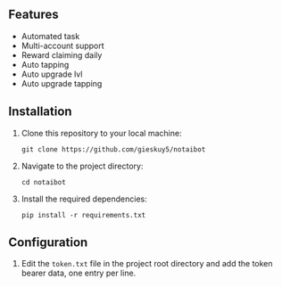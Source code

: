 ## Features

- Automated task 
- Multi-account support
- Reward claiming daily
- Auto tapping
- Auto upgrade lvl
- Auto upgrade tapping

## Installation

1. Clone this repository to your local machine:

   ```
   git clone https://github.com/gieskuy5/notaibot
   ```

2. Navigate to the project directory:

   ```
   cd notaibot
   ```

3. Install the required dependencies:
   ```
   pip install -r requirements.txt
   ```

## Configuration

1. Edit the `token.txt` file in the project root directory and add the token bearer data, one entry per line.
